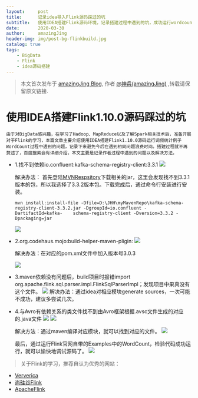 ```yaml
---
layout:     post
title:      记录idea导入Flink源码踩过的坑
subtitle:   使用IDEA搭建Flink源码环境，记录搭建过程中遇到的坑，成功运行wordcount
date:       2020-03-30
author:     amazingJing
header-img: img/post-bg-flinkbuild.jpg
catalog: true
tags:
    - BigData
    - Flink
    - idea源码搭建
--- 
```



> 本文首次发布于 [amazingJing Blog](http://amazingJing.github.io), 作者 [@神兵(amazingJing)](http://github.com/amazingJing) ,转载请保留原文链接.


# 使用IDEA搭建Flink1.10.0源码踩过的坑
	由于对BigData感兴趣，在学习了Hadoop、MapReduce以及了解Spark相关技术后，准备开展对于Flink的学习，本篇文章主要介绍使用IDEA搭建Flink1.10.0源码运行词频统计例子WordCount过程中遇到的问题，记录下来避免今后在遇到相同问题浪费时间。搭建过程就不再赘述了，百度搜索会有详细介绍，本文主要是记录作者过程中遇到的问题以及解决方法。

* 1.找不到依赖io.confluent:kafka-schema-registry-client:3.3.1
  ![](https://s1.ax1x.com/2020/03/30/Gu0A2D.png)

  解决办法：
	首先登陆[MVNRespsitory](https://mvnrepository.com/artifact/io.confluent/kafka-schema-registry-client?repo=confluent-packages)下载相关的jar，这里会发现找不到3.3.1版本的包，所以我选择了3.3.2版本包。下载完成后，通过命令行安装进行安装。
  ```
  mvn install:install-file -Dfile=D:\JHH\myMavenRepo\kafka-schema-registry-client-3.3.2.jar -DgroupId=io.confluent -DartifactId=kafka-    schema-registry-client -Dversion=3.3.2 -Dpackaging=jar
  ```
  ![](https://s1.ax1x.com/2020/03/30/Gu0SbR.png)

* 2.org.codehaus.mojo:build-helper-maven-pligin:<unknown>
  ![](https://s1.ax1x.com/2020/03/30/Gu0ZKH.png)

  解决办法：在对应的pom.xml文件中加入版本号<version>3.0.3</version>
  
  ![](https://s1.ax1x.com/2020/03/30/Gu09V1.png)

* 3.maven依赖没有问题后，build项目时报错import org.apache.flink.sql.parser.impl.FlinkSqlParserImpl；发现项目中果真没有这个文件。
  ![](https://s1.ax1x.com/2020/03/30/Gu0FPK.png)
  解决办法：通过idea对相应模块generate sources，一次可能不成功，建议多尝试几次。

* 4.与Avro有依赖关系的类文件找不到由Avro框架根据.avsc文件生成的对应的.java文件
  ![](https://s1.ax1x.com/2020/03/30/Gu0erd.png)
  ![](https://s1.ax1x.com/2020/03/30/Gu0uVI.png)

  解决方法：通过maven编译对应模块，就可以找到对应的文件。
  ![](https://s1.ax1x.com/2020/03/30/Gu0k8O.png)

  最后，通过运行Flink官网自带的Examples中的WordCount，检验代码成功运行，就可以愉快地调试源码了。
  ![](https://s1.ax1x.com/2020/03/30/Guwzr9.png)

> 关于Flink的学习，推荐自认为优秀的网站：
* [Ververica](https://ververica.cn/developers-resources/)
* [尚硅谷Flink](https://www.bilibili.com/video/BV1mE41127vE?from=search&seid=16067484989016751024)
* [ApacheFlink](https://github.com/apache/flink)
